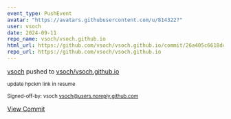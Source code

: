 ```yaml
---
event_type: PushEvent
avatar: "https://avatars.githubusercontent.com/u/814322?"
user: vsoch
date: 2024-09-11
repo_name: vsoch/vsoch.github.io
html_url: https://github.com/vsoch/vsoch.github.io/commit/26a405c6618dc059d21fcbd8651ed3953f6da316
repo_url: https://github.com/vsoch/vsoch.github.io
---
```


<a href='https://github.com/vsoch' target='_blank'>vsoch</a> pushed to <a href='https://github.com/vsoch/vsoch.github.io' target='_blank'>vsoch/vsoch.github.io</a>

<small>update hpckm link in resume

Signed-off-by: vsoch <vsoch@users.noreply.github.com></small>

<a href='https://github.com/vsoch/vsoch.github.io/commit/26a405c6618dc059d21fcbd8651ed3953f6da316' target='_blank'>View Commit</a>